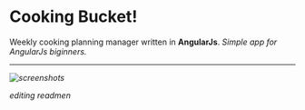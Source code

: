 **Cooking Bucket**!
===================


Weekly cooking planning manager written in **AngularJs**. <i class="icon-info"> Simple app for AngularJs biginners.

-------------

![screenshots](https://cloud.githubusercontent.com/assets/220788/18198706/1518cee2-70f5-11e6-93a3-b9591362084c.png)

editing readmen
